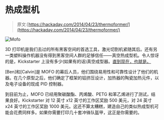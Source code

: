 # 热成型机

> 原文:[https://hackaday.com/2014/04/23/thermoformer/](https://hackaday.com/2014/04/23/thermoformer/)

![Mofo](../Images/e96af9d2e5a2bf68e9225b21a1ac3f75.png)

3D 打印机是我们去过的所有黑客空间的首选工具，激光切割机紧随其后。还有另一类塑料操作机器没有得到黑客空间人群的足够信任——真空热成型机。令人惊讶的是，Kickstarter 上没有多少(如果有的话)真空成型器。[直到现在，也就是。](https://www.kickstarter.com/projects/116703578/thermoformer)

[Ben]和[Calvin]是 MOFO 的幕后人员，他们围绕易用性和可靠性设计了他们的机器。在几个原型之后，他们确定了框架的铝挤压设计，加热器的陶瓷加热元件，以及电子设备的现成 PID 控制器。

到目前为止，MOFO 已经用聚碳酸酯、丙烯酸、PETG 和苯乙烯进行了测试，结果良好。Kickstarter 对 12 英寸 x12 英寸的工作区奖励 500 美元，对 24 英寸 x24 英寸的工作区奖励 1000 美元。这还不算太糟糕，建造自己的类似热成型机可能会花费同样多。如果你需要打印几十套冲锋队盔甲，这正是你需要的。